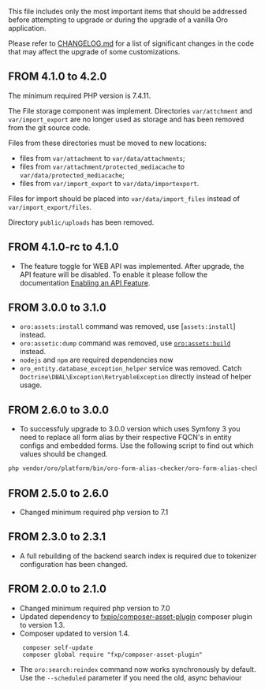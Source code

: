 This file includes only the most important items that should be addressed before attempting to upgrade or during the upgrade of a vanilla Oro application.

Please refer to [CHANGELOG.md](CHANGELOG.md) for a list of significant changes in the code that may affect the upgrade of some customizations.

## FROM 4.1.0 to 4.2.0

The minimum required PHP version is 7.4.11.

The File storage component was implement. Directories `var/attchment` and `var/import_export` are no longer used as storage
and has been removed from the git source code.

Files from these directories must be moved to new locations:

 - files from `var/attachment` to `var/data/attachments`;
 - files from `var/attachment/protected_mediacache` to `var/data/protected_mediacache`;
 - files from `var/import_export` to `var/data/importexport`.
 
Files for import should be placed into `var/data/import_files` instead of `var/import_export/files`.

Directory `public/uploads` has been removed.

## FROM 4.1.0-rc to 4.1.0

* The feature toggle for WEB API was implemented. After upgrade, the API feature will be disabled.
To enable it please follow the documentation [Enabling an API Feature](https://doc.oroinc.com/api/enabling-api-feature/).

## FROM 3.0.0 to 3.1.0
* `oro:assets:install` command was removed, use [`assets:install`] instead.
* `oro:assetic:dump` command was removed, use [`oro:assets:build`](src/Oro/Bundle/AssetBundle/README.md) instead.
* `nodejs` and `npm` are required dependencies now
* `oro_entity.database_exception_helper` service was removed. Catch `Doctrine\DBAL\Exception\RetryableException` directly instead of helper usage.

## FROM 2.6.0 to 3.0.0
* To successfuly upgrade to 3.0.0 version which uses Symfony 3 you need to replace all form alias by their respective FQCN's in entity configs and embedded forms.
Use the following script to find out which values should be changed.
```bash
php vendor/oro/platform/bin/oro-form-alias-checker/oro-form-alias-checker
```

## FROM 2.5.0 to 2.6.0
* Changed minimum required php version to 7.1

## FROM 2.3.0 to 2.3.1
* A full rebuilding of the backend search index is required due to tokenizer configuration has been changed.

## FROM 2.0.0 to 2.1.0
* Changed minimum required php version to 7.0
* Updated dependency to [fxpio/composer-asset-plugin](https://github.com/fxpio/composer-asset-plugin) composer plugin to version 1.3.
* Composer updated to version 1.4.

```
    composer self-update
    composer global require "fxp/composer-asset-plugin"
```
* The `oro:search:reindex` command now works synchronously by default. Use the `--scheduled` parameter if you need the old, async behaviour
